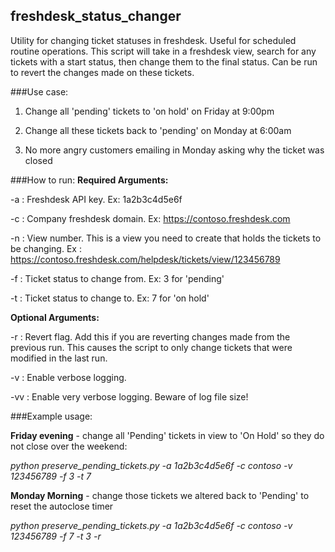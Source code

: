 ## freshdesk_status_changer
Utility for changing ticket statuses in freshdesk. Useful for scheduled routine operations.
This script will take in a freshdesk view, search for any tickets with a start status, then change them to the final status.
Can be run to revert the changes made on these tickets.


###Use case:
1) Change all 'pending' tickets to 'on hold' on Friday at 9:00pm

2) Change all these tickets back to 'pending' on Monday at 6:00am

3) No more angry customers emailing in Monday asking why the ticket was closed


###How to run:
**Required Arguments:**

-a : Freshdesk API key. Ex: 1a2b3c4d5e6f

-c : Company freshdesk domain. Ex: https://contoso.freshdesk.com

-n : View number. This is a view you need to create that holds the tickets to be changing. Ex : https://contoso.freshdesk.com/helpdesk/tickets/view/123456789

-f : Ticket status to change from. Ex: 3 for 'pending'

-t : Ticket status to change to. Ex: 7 for 'on hold'


**Optional Arguments:**

-r : Revert flag. Add this if you are reverting changes made from the previous run. This causes the script to only change tickets that were modified in the last run.

-v : Enable verbose logging.

-vv : Enable very verbose logging. Beware of log file size!


###Example usage:

**Friday evening** - change all 'Pending' tickets in view to 'On Hold' so they do not close over the weekend:

*python preserve_pending_tickets.py -a 1a2b3c4d5e6f -c contoso -v 123456789 -f 3 -t 7*



**Monday Morning** - change those tickets we altered back to 'Pending' to reset the autoclose timer

*python preserve_pending_tickets.py -a 1a2b3c4d5e6f -c contoso -v 123456789 -f 7 -t 3 -r*
